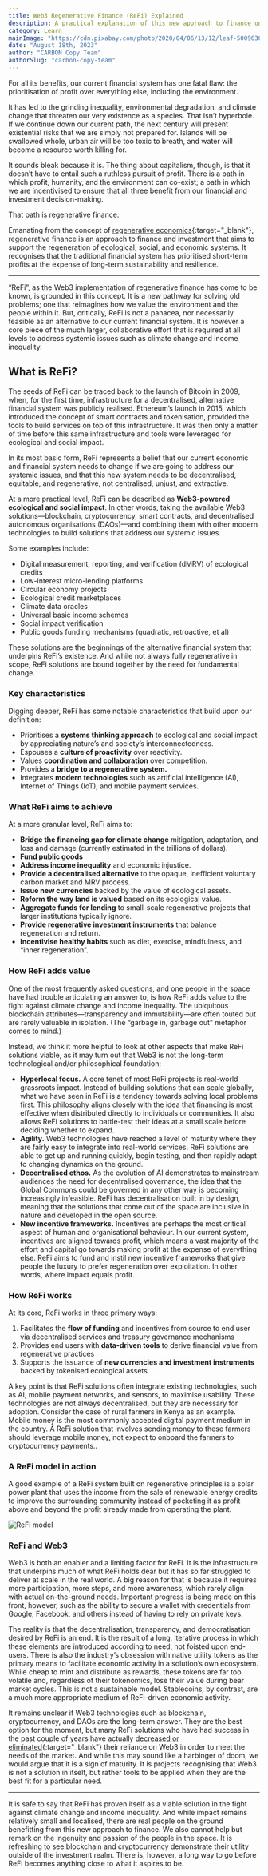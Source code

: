 ```yaml
---
title: Web3 Regenerative Finance (ReFi) Explained
description: A practical explanation of this new approach to finance underpinned by blockchain, cryptocurrency, and smart contracts.
category: Learn
mainImage: "https://cdn.pixabay.com/photo/2020/04/06/13/12/leaf-5009630_1280.jpg"
date: "August 18th, 2023"
author: "CARBON Copy Team"
authorSlug: "carbon-copy-team"
---
```


For all its benefits, our current financial system has one fatal flaw: the prioritisation of profit over everything else, including the environment.

It has led to the grinding inequality, environmental degradation, and climate change that threaten our very existence as a species. That isn’t hyperbole. If we continue down our current path, the next century will present existential risks that we are simply not prepared for. Islands will be swallowed whole, urban air will be too toxic to breath, and water will become a resource worth killing for.

It sounds bleak because it is. The thing about capitalism, though, is that it doesn’t have to entail such a ruthless pursuit of profit. There is a path in which profit, humanity, and the environment can co-exist; a path in which we are incentivised to ensure that all three benefit from our financial and investment decision-making.

That path is regenerative finance.

Emanating from the concept of [regenerative economics](https://en.wikipedia.org/wiki/Regenerative_economic_theory){:target="_blank"}, regenerative finance is an approach to finance and investment that aims to support the regeneration of ecological, social, and economic systems. It recognises that the traditional financial system has prioritised short-term profits at the expense of long-term sustainability and resilience.

<hr class="lede center-square">

“ReFi”, as the Web3 implementation of regenerative finance has come to be known, is grounded in this concept. It is a new pathway for solving old problems; one that reimagines how we value the environment and the people within it. But, critically, ReFi is not a panacea, nor necessarily feasible as an alternative to our current financial system. It is however a core piece of the much larger, collaborative effort that is required at all levels to address systemic issues such as climate change and income inequality.

## What is ReFi?

The seeds of ReFi can be traced back to the launch of Bitcoin in 2009, when, for the first time, infrastructure for a decentralised, alternative financial system was publicly realised. Ethereum’s launch in 2015, which introduced the concept of smart contracts and tokenisation, provided the tools to build services on top of this infrastructure. It was then only a matter of time before this same infrastructure and tools were leveraged for ecological and social impact.

In its most basic form, ReFi represents a belief that our current economic and financial system needs to change if we are going to address our systemic issues, and that this new system needs to be decentralised, equitable, and regenerative, not centralised, unjust, and extractive. 

At a more practical level, ReFi can be described as **Web3-powered ecological and social impact**. In other words, taking the available Web3 solutions—blockchain, cryptocurrency, smart contracts, and decentralised autonomous organisations (DAOs)—and combining them with other modern technologies to build solutions that address our systemic issues.

Some examples include:

- Digital measurement, reporting, and verification (dMRV) of ecological credits
- Low-interest micro-lending platforms
- Circular economy projects
- Ecological credit marketplaces
- Climate data oracles
- Universal basic income schemes
- Social impact verification
- Public goods funding mechanisms (quadratic, retroactive, et al)

These solutions are the beginnings of the alternative financial system that underpins ReFi’s existence. And while not always fully regenerative in scope, ReFi solutions are bound together by the need for fundamental change.

### Key characteristics

Digging deeper, ReFi has some notable characteristics that build upon our definition:

- Prioritises a **systems thinking approach** to ecological and social impact by appreciating nature’s and society’s interconnectedness.
- Espouses a **culture of proactivity** over reactivity.
- Values **coordination and collaboration** over competition.
- Provides a **bridge to a regenerative system.**
- Integrates **modern technologies** such as artificial intelligence (AI), Internet of Things (IoT), and mobile payment services.

### What ReFi aims to achieve

At a more granular level, ReFi aims to:

- **Bridge the financing gap for climate change** mitigation, adaptation, and loss and damage (currently estimated in the trillions of dollars).
- **Fund public goods**
- **Address income inequality** and economic injustice.
- **Provide a decentralised alternative** to the opaque, inefficient voluntary carbon market and MRV process.
- **Issue new currencies** backed by the value of ecological assets.
- **Reform the way land is valued** based on its ecological value.
- **Aggregate funds for lending** to small-scale regenerative projects that larger institutions typically ignore.
- **Provide regenerative investment instruments** that balance regeneration and return.
- **Incentivise healthy habits** such as diet, exercise, mindfulness, and “inner regeneration”.

### How ReFi adds value

One of the most frequently asked questions, and one people in the space have had trouble articulating an answer to, is how ReFi adds value to the fight against climate change and income inequality. The ubiquitous blockchain attributes—transparency and immutability—are often touted but are rarely valuable in isolation. (The “garbage in, garbage out” metaphor comes to mind.)

Instead, we think it more helpful to look at other aspects that make ReFi solutions viable, as it may turn out that Web3 is not the long-term technological and/or philosophical foundation:

- **Hyperlocal focus.** A core tenet of most ReFi projects is real-world grassroots impact. Instead of building solutions that can scale globally, what we have seen in ReFi is a tendency towards solving local problems first. This philosophy aligns closely with the idea that financing is most effective when distributed directly to individuals or communities. It also allows ReFi solutions to battle-test their ideas at a small scale before deciding whether to expand.
- **Agility.** Web3 technologies have reached a level of maturity where they are fairly easy to integrate into real-world services. ReFi solutions are able to get up and running quickly, begin testing, and then rapidly adapt to changing dynamics on the ground.
- **Decentralised ethos.** As the evolution of AI demonstrates to mainstream audiences the need for decentralised governance, the idea that the Global Commons could be governed in any other way is becoming increasingly infeasible. ReFi has decentralisation built in by design, meaning that the solutions that come out of the space are inclusive in nature and developed in the open source. 
- **New incentive frameworks.** Incentives are perhaps the most critical aspect of human and organisational behaviour. In our current system, incentives are aligned towards profit, which means a vast majority of the effort and capital go towards making profit at the expense of everything else. ReFi aims to fund and instil new incentive frameworks that give people the luxury to prefer regeneration over exploitation. In other words, where impact equals profit.

### How ReFi works

At its core, ReFi works in three primary ways:

1. Facilitates the **flow of funding** and incentives from source to end user via decentralised services and treasury governance mechanisms
2. Provides end users with **data-driven tools** to derive financial value from regenerative practices
3. Supports the issuance of **new currencies and investment instruments** backed by tokenised ecological assets

A key point is that ReFi solutions often integrate existing technologies, such as AI, mobile payment networks, and sensors, to maximise usability. These technologies are not always decentralised, but they are necessary for adoption. Consider the case of rural farmers in Kenya as an example. Mobile money is the most commonly accepted digital payment medium in the country. A ReFi solution that involves sending money to these farmers should leverage mobile money, not expect to onboard the farmers to cryptocurrency payments..

### A ReFi model in action

A good example of a ReFi system built on regenerative principles is a solar power plant that uses the income from the sale of renewable energy credits to improve the surrounding community instead of pocketing it as profit above and beyond the profit already made from operating the plant.

![ReFi model](/images/how-refi-works.jpg)

### ReFi and Web3
Web3 is both an enabler and a limiting factor for ReFi. It is the infrastructure that underpins much of what ReFi holds dear but it has so far struggled to deliver at scale in the real world. A big reason for that is because it requires more participation, more steps, and more awareness, which rarely align with actual on-the-ground needs. Important progress is being made on this front, however, such as the ability to secure a wallet with credentials from Google, Facebook, and others instead of having to rely on private keys.

The reality is that the decentralisation, transparency, and democratisation desired by ReFi is an end. It is the result of a long, iterative process in which these elements are introduced according to need, not foisted upon end-users. There is also the industry’s obsession with native utility tokens as the primary means to facilitate economic activity in a solution’s own ecosystem. While cheap to mint and distribute as rewards, these tokens are far too volatile and, regardless of their tokenomics, lose their value during bear market cycles. This is not a sustainable model. Stablecoins, by contrast, are a much more appropriate medium of ReFi-driven economic activity.

It remains unclear if Web3 technologies such as blockchain, cryptocurrency, and DAOs are the long-term answer. They are the best option for the moment, but many ReFi solutions who have had success in the past couple of years have actually [decreased or eliminated](https://x.com/climateXcrypto/status/1754761945180447037?s=20){:target="_blank"} their reliance on Web3 in order to meet the needs of the market. And while this may sound like a harbinger of doom, we would argue that it is a sign of maturity. It is projects recognising that Web3 is not a solution in itself, but rather tools to be applied when they are the best fit for a particular need.

<hr class="lede center-square">

It is safe to say that ReFi has proven itself as a viable solution in the fight against climate change and income inequality. And while impact remains relatively small and localised, there are real people on the ground benefitting from this new approach to finance. We also cannot help but remark on the ingenuity and passion of the people in the space. It is refreshing to see blockchain and cryptocurrency demonstrate their utility outside of the investment realm. There is, however, a long way to go before ReFi becomes anything close to what it aspires to be.
